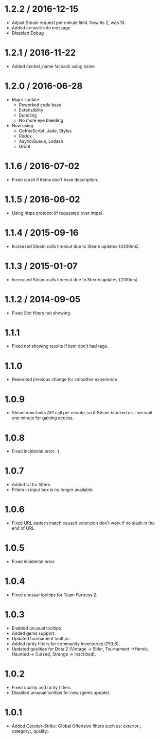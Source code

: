 1.2.2 / 2016-12-15
==================
- Adjust Steam request per minute limit. Now its 2, was 13.
- Added console info message
- Disabled Debug

1.2.1 / 2016-11-22
==================
- Added market_name fallback using name

1.2.0 / 2016-06-28
==================
- Major Update
  - Reworked code base
  - Extensibility
  - Bundling
  - No more eye bleeding
- Now using
  - CoffeeScript, Jade, Stylus
  - Redux
  - Async\Queue, Lodash
  - Grunt

1.1.6 / 2016-07-02
==================
- Fixed crash if items don't have description.

1.1.5 / 2016-06-02
==================
- Using https protocol (if requested over https).

1.1.4 / 2015-09-16
==================
- Increased Steam calls timeout due to Steam updates (4300ms).

1.1.3 / 2015-01-07
==================
- Increased Steam calls timeout due to Steam updates (2100ms).

1.1.2 / 2014-09-05
==================
- Fixed Slot filters not showing.

1.1.1
==================
- Fixed not showing results if item don't had tags.

1.1.0
==================
- Reworked previous change for smoother experience.

1.0.9
==================
- Steam now limits API call per minute, so if Steam blocked us - we wait one minute for gaining access.

1.0.8
==================
- Fixed incidental error. :)

1.0.7
==================
- Added UI for filters.
- Filters in input box is no longer available.

1.0.6
==================
- Fixed URL pattern match caused extension don't work if no slash in the end of URL.

1.0.5
==================
- Fixed incidental error.

1.0.4
==================
- Fixed unusual tooltips for Team Fortress 2.

1.0.3
==================
- Enabled unusual tooltips.
- Added gems support.
- Updated tournament tooltips.
- Added rarity filters for community inventories (753,6).
- Updated qualities for Dota 2 (Vintage -> Elder, Tournament ->Heroic, Haunted -> Cursed, Strange -> Inscribed).

1.0.2
==================
- Fixed quality and rarity filters.
- Disabled unusual tooltips for now (gems update).

1.0.1
==================
- Added Counter-Strike: Global Offensive filters such as: exterior:<exterior>, category:<category>, quality:<quality>.
